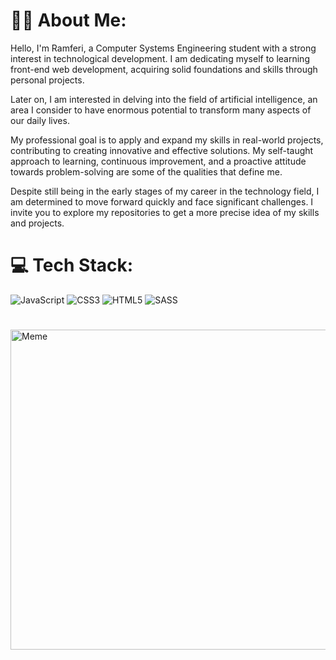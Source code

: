 # 👨‍💻 About Me:
Hello, I'm Ramferi, a Computer Systems Engineering student with a strong interest in technological development. I am dedicating myself to learning front-end web development, acquiring solid foundations and skills through personal projects.

Later on, I am interested in delving into the field of artificial intelligence, an area I consider to have enormous potential to transform many aspects of our daily lives.

My professional goal is to apply and expand my skills in real-world projects, contributing to creating innovative and effective solutions. My self-taught approach to learning, continuous improvement, and a proactive attitude towards problem-solving are some of the qualities that define me.

Despite still being in the early stages of my career in the technology field, I am determined to move forward quickly and face significant challenges. I invite you to explore my repositories to get a more precise idea of my skills and projects.


# 💻 Tech Stack:
![JavaScript](https://img.shields.io/badge/javascript-%23323330.svg?style=for-the-badge&logo=javascript&logoColor=%23F7DF1E) ![CSS3](https://img.shields.io/badge/css3-%231572B6.svg?style=for-the-badge&logo=css3&logoColor=white) ![HTML5](https://img.shields.io/badge/html5-%23E34F26.svg?style=for-the-badge&logo=html5&logoColor=white) ![SASS](https://img.shields.io/badge/SASS-hotpink.svg?style=for-the-badge&logo=SASS&logoColor=white)

#
<img src="https://preview.redd.it/9ve67fsoia041.jpg?width=960&crop=smart&auto=webp&s=e2570db93d1cbcfbfc90dd8368c23a777b6961d6" alt="Meme" width="512px"/>

<!-- Proudly created with GPRM ( https://gprm.itsvg.in ) -->





